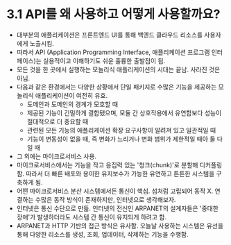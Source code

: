 # 3.1 API를 왜 사용하고 어떻게 사용할까요?
- 대부분의 애플리케이션은 프론트엔드 UI를 통해 백엔드 클라우드 리소스를 사용자에게 노출시킴.
- 따라서 API (Application Programming Interface, 애플리케이션 프로그램 인터페이스)는 실용적이고 이해하기도 쉬운 훌륭한 출발점이 됨.
- 모든 것을 한 곳에서 실행하는 모놀리식 애플리케이션의 시대는 끝남. 사라진 것은 아님.
- 다음과 같은 환경에서는 다양한 상황에서 단일 패키지로 수많은 기능을 제공하는 모놀리식 애플리케이션이 여전히 유효.
  - 도메인과 도메인의 경계가 모호할 때
  - 제공된 기능이 긴밀하게 결합됐으며, 모듈 간 상호작용에서 유연함보다 성능이 절대적으로 더 중요할 때
  - 관련된 모든 기능의 애플리케이션 확장 요구사항이 알려져 있고 일관적일 때
  - 기능이 변동성이 없을 때, 즉 변화가 느리거나 변화 범위가 제한적일 때아 둘 다일 때
- 그 외에는 마이크로서비스 사용.
- 마이크로서비스에서는 기능을 작고 응집력 있는 '청크(chunk)'로 분할해 디커플링함. 따라서 더 빠른 배포와 용이한 유지보수가 가능한 유연하고 튼튼한 시스템을 구축하게 됨.
- 어떤 마이크로서비스 분산 시스템에서든 통신이 핵심. 섬처럼 고립되어 동작 X. 연결하는 수많은 동작 방식이 존재하지만, 인터넷으로 생각해보자.
- 인터넷은 통신 수단으로 만듦. 인터넷의 전신인 ARPANET의 설계자들은 '중대한 장애'가 발생하더라도 시스템 간 통신이 유지되게 하려고 함.
- ARPANET과 HTTP 기반의 접근 방식은 유사함. 오늘날 사용하는 시스템은 유선을 통해 다양한 리소스를 생성, 조회, 업데이터, 삭제하는 기능을 수행함.